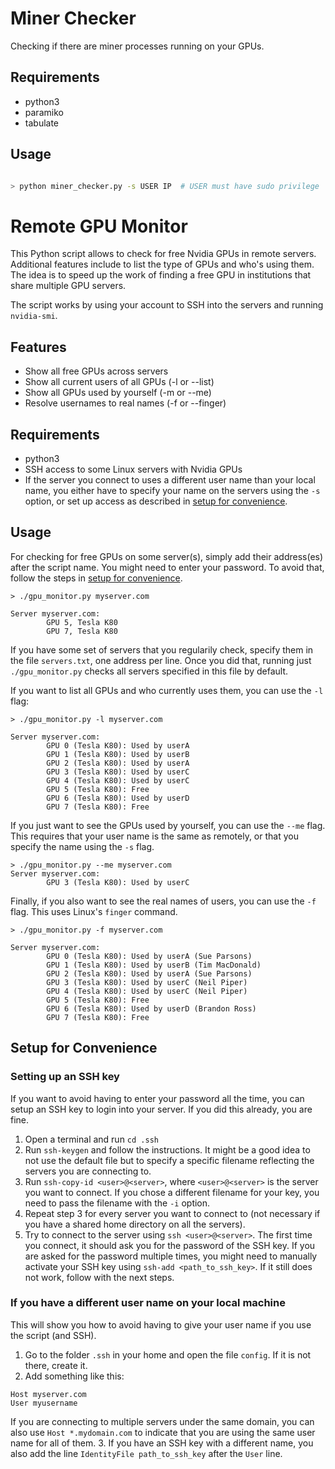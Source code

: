 # Miner Checker
Checking if there are miner processes running on your GPUs.

## Requirements

- python3
- paramiko
- tabulate

## Usage

```bash

> python miner_checker.py -s USER IP  # USER must have sudo privilege
```

# Remote GPU Monitor

This Python script allows to check for free Nvidia GPUs in remote servers.
Additional features include to list the type of GPUs and who's using them.
The idea is to speed up the work of finding a free GPU in institutions that share multiple GPU servers.

The script works by using your account to SSH into the servers and running `nvidia-smi`. 

## Features

- Show all free GPUs across servers
- Show all current users of all GPUs (-l or --list)
- Show all GPUs used by yourself (-m or --me)
- Resolve usernames to real names (-f or --finger)

## Requirements

- python3
- SSH access to some Linux servers with Nvidia GPUs
- If the server you connect to uses a different user name than your local name, you either have to specify your name on the servers using the `-s` option, or set up access as described in [setup for convenience](#setup-for-convenience).

## Usage

For checking for free GPUs on some server(s), simply add their address(es) after the script name.
You might need to enter your password. To avoid that, follow the steps in [setup for convenience](#setup-for-convenience).

```
> ./gpu_monitor.py myserver.com

Server myserver.com:
        GPU 5, Tesla K80
        GPU 7, Tesla K80
```

If you have some set of servers that you regularily check, specify them in the file `servers.txt`, one address per line.
Once you did that, running just `./gpu_monitor.py` checks all servers specified in this file by default.

If you want to list all GPUs and who currently uses them, you can use the `-l` flag:
```
> ./gpu_monitor.py -l myserver.com

Server myserver.com:
        GPU 0 (Tesla K80): Used by userA
        GPU 1 (Tesla K80): Used by userB
        GPU 2 (Tesla K80): Used by userA
        GPU 3 (Tesla K80): Used by userC
        GPU 4 (Tesla K80): Used by userC
        GPU 5 (Tesla K80): Free
        GPU 6 (Tesla K80): Used by userD
        GPU 7 (Tesla K80): Free
```

If you just want to see the GPUs used by yourself, you can use the `--me` flag.
This requires that your user name is the same as remotely, or that you specify the name using the `-s` flag.
```
> ./gpu_monitor.py --me myserver.com
Server myserver.com:
        GPU 3 (Tesla K80): Used by userC
```

Finally, if you also want to see the real names of users, you can use the `-f` flag.
This uses Linux's `finger` command.
```
> ./gpu_monitor.py -f myserver.com

Server myserver.com:
        GPU 0 (Tesla K80): Used by userA (Sue Parsons)
        GPU 1 (Tesla K80): Used by userB (Tim MacDonald)
        GPU 2 (Tesla K80): Used by userA (Sue Parsons)
        GPU 3 (Tesla K80): Used by userC (Neil Piper)
        GPU 4 (Tesla K80): Used by userC (Neil Piper)
        GPU 5 (Tesla K80): Free
        GPU 6 (Tesla K80): Used by userD (Brandon Ross)
        GPU 7 (Tesla K80): Free
```

## Setup for Convenience

### Setting up an SSH key
If you want to avoid having to enter your password all the time, you can setup an SSH key to login into your server.
If you did this already, you are fine.

1. Open a terminal and run `cd .ssh`
2. Run `ssh-keygen` and follow the instructions.
It might be a good idea to not use the default file but to specify a specific filename reflecting the servers you are connecting to.
3. Run `ssh-copy-id <user>@<server>`, where `<user>@<server>` is the server you want to connect. If you chose a different filename for your key, you need to pass the filename with the `-i` option.
4. Repeat step 3 for every server you want to connect to (not necessary if you have a shared home directory on all the servers).
5. Try to connect to the server using `ssh <user>@<server>`.
The first time you connect, it should ask you for the password of the SSH key.
If you are asked for the password multiple times, you might need to manually activate your SSH key using `ssh-add <path_to_ssh_key>`.
If it still does not work, follow with the next steps.

### If you have a different user name on your local machine

This will show you how to avoid having to give your user name if you use the script (and SSH).

1. Go to the folder `.ssh` in your home and open the file `config`.
If it is not there, create it.
2. Add something like this:
```
Host myserver.com
User myusername
```
If you are connecting to multiple servers under the same domain, you can also use `Host *.mydomain.com` to indicate that you are using the same user name for all of them.
3. If you have an SSH key with a different name, you also add the line `IdentityFile path_to_ssh_key` after the `User` line.

